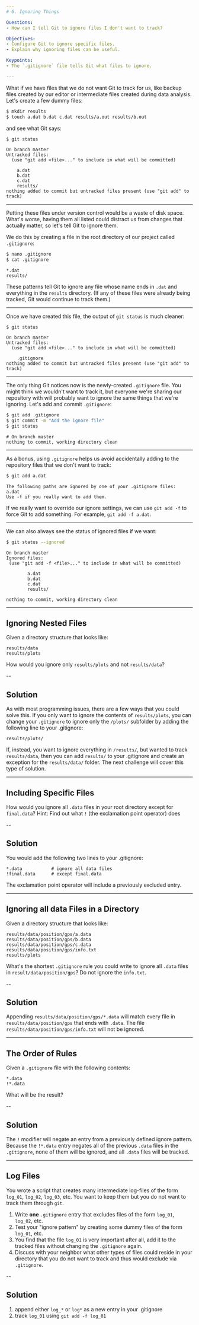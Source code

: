 ```yaml
---
# 6. Ignoring Things

Questions:
- How can I tell Git to ignore files I don't want to track?

Objectives:
- Configure Git to ignore specific files.
- Explain why ignoring files can be useful.

Keypoints:
- The `.gitignore` file tells Git what files to ignore.

---
```


What if we have files that we do not want Git to track for us,
like backup files created by our editor
or intermediate files created during data analysis.
Let's create a few dummy files:

```bash
$ mkdir results
$ touch a.dat b.dat c.dat results/a.out results/b.out
```

and see what Git says:

```bash
$ git status
```

```
On branch master
Untracked files:
  (use "git add <file>..." to include in what will be committed)

	a.dat
	b.dat
	c.dat
	results/
nothing added to commit but untracked files present (use "git add" to track)
```

---

Putting these files under version control would be a waste of disk space.
What's worse,
having them all listed could distract us from changes that actually matter,
so let's tell Git to ignore them.

We do this by creating a file in the root directory of our project called `.gitignore`:

```bash
$ nano .gitignore
$ cat .gitignore
```

```
*.dat
results/
```

These patterns tell Git to ignore any file whose name ends in `.dat`
and everything in the `results` directory.
(If any of these files were already being tracked,
Git would continue to track them.)

---

Once we have created this file,
the output of `git status` is much cleaner:

```
$ git status
```

```
On branch master
Untracked files:
  (use "git add <file>..." to include in what will be committed)

	.gitignore
nothing added to commit but untracked files present (use "git add" to track)
```

---

The only thing Git notices now is the newly-created `.gitignore` file.
You might think we wouldn't want to track it,
but everyone we're sharing our repository with will probably want to ignore
the same things that we're ignoring.
Let's add and commit `.gitignore`:

```bash
$ git add .gitignore
$ git commit -m "Add the ignore file"
$ git status
```

```
# On branch master
nothing to commit, working directory clean
```

---

As a bonus, using `.gitignore` helps us avoid accidentally adding to the repository files that we don't want to track:

```bash
$ git add a.dat
```

```
The following paths are ignored by one of your .gitignore files:
a.dat
Use -f if you really want to add them.
```

If we really want to override our ignore settings,
we can use `git add -f` to force Git to add something. For example,
`git add -f a.dat`.

---

We can also always see the status of ignored files if we want:

```bash
$ git status --ignored
```

```
On branch master
Ignored files:
 (use "git add -f <file>..." to include in what will be committed)

        a.dat
        b.dat
        c.dat
        results/

nothing to commit, working directory clean
```

---

## Ignoring Nested Files

Given a directory structure that looks like:

```
results/data
results/plots
```

How would you ignore only `results/plots` and not `results/data`?

--

## Solution

As with most programming issues, there are a few ways that you
could solve this. If you only want to ignore the contents of
`results/plots`, you can change your `.gitignore` to ignore
only the `/plots/` subfolder by adding the following line to
your .gitignore:

`results/plots/`

If, instead, you want to ignore everything in `/results/`, but wanted to track
`results/data`, then you can add `results/` to your .gitignore
and create an exception for the `results/data/` folder.
The next challenge will cover this type of solution.

---

## Including Specific Files

How would you ignore all `.data` files in your root directory except for
`final.data`?
Hint: Find out what `!` (the exclamation point operator) does

--

## Solution

You would add the following two lines to your .gitignore:

```
*.data           # ignore all data files
!final.data      # except final.data
```

The exclamation point operator will include a previously excluded entry.

---

## Ignoring all data Files in a Directory

Given a directory structure that looks like:

```
results/data/position/gps/a.data
results/data/position/gps/b.data
results/data/position/gps/c.data
results/data/position/gps/info.txt
results/plots
```

What's the shortest `.gitignore` rule you could write to ignore all `.data`
files in `result/data/position/gps`? Do not ignore the `info.txt`.

--

## Solution

Appending `results/data/position/gps/*.data` will match every file in `results/data/position/gps` that ends with `.data`.
The file `results/data/position/gps/info.txt` will not be ignored.

---

## The Order of Rules

Given a `.gitignore` file with the following contents:

```
*.data
!*.data
```

What will be the result?

--

## Solution

The `!` modifier will negate an entry from a previously defined ignore pattern.
Because the `!*.data` entry negates all of the previous `.data` files in the `.gitignore`,
none of them will be ignored, and all `.data` files will be tracked.

---

## Log Files

You wrote a script that creates many intermediate log-files of the form `log_01`, `log_02`, `log_03`, etc.
You want to keep them but you do not want to track them through `git`.

1. Write **one** `.gitignore` entry that excludes files of the form `log_01`, `log_02`, etc.
2. Test your "ignore pattern" by creating some dummy files of the form `log_01`, etc.
3. You find that the file `log_01` is very important after all, add it to the tracked files without changing the `.gitignore` again.
4. Discuss with your neighbor what other types of files could reside in your directory that you do not want to track and thus would exclude via `.gitignore`.

--

## Solution

1. append either `log_*`  or  `log*`  as a new entry in your .gitignore
3. track `log_01` using   `git add -f log_01`
